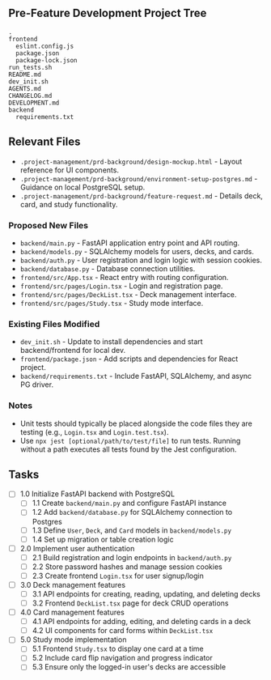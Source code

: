 ## Pre-Feature Development Project Tree
```
.
frontend
  eslint.config.js
  package.json
  package-lock.json
run_tests.sh
README.md
dev_init.sh
AGENTS.md
CHANGELOG.md
DEVELOPMENT.md
backend
  requirements.txt
```

## Relevant Files
- `.project-management/prd-background/design-mockup.html` - Layout reference for UI components.
- `.project-management/prd-background/environment-setup-postgres.md` - Guidance on local PostgreSQL setup.
- `.project-management/prd-background/feature-request.md` - Details deck, card, and study functionality.

### Proposed New Files
- `backend/main.py` - FastAPI application entry point and API routing.
- `backend/models.py` - SQLAlchemy models for users, decks, and cards.
- `backend/auth.py` - User registration and login logic with session cookies.
- `backend/database.py` - Database connection utilities.
- `frontend/src/App.tsx` - React entry with routing configuration.
- `frontend/src/pages/Login.tsx` - Login and registration page.
- `frontend/src/pages/DeckList.tsx` - Deck management interface.
- `frontend/src/pages/Study.tsx` - Study mode interface.

### Existing Files Modified
- `dev_init.sh` - Update to install dependencies and start backend/frontend for local dev.
- `frontend/package.json` - Add scripts and dependencies for React project.
- `backend/requirements.txt` - Include FastAPI, SQLAlchemy, and async PG driver.

### Notes
- Unit tests should typically be placed alongside the code files they are testing (e.g., `Login.tsx` and `Login.test.tsx`).
- Use `npx jest [optional/path/to/test/file]` to run tests. Running without a path executes all tests found by the Jest configuration.

## Tasks
- [ ] 1.0 Initialize FastAPI backend with PostgreSQL
  - [ ] 1.1 Create `backend/main.py` and configure FastAPI instance
  - [ ] 1.2 Add `backend/database.py` for SQLAlchemy connection to Postgres
  - [ ] 1.3 Define `User`, `Deck`, and `Card` models in `backend/models.py`
  - [ ] 1.4 Set up migration or table creation logic
- [ ] 2.0 Implement user authentication
  - [ ] 2.1 Build registration and login endpoints in `backend/auth.py`
  - [ ] 2.2 Store password hashes and manage session cookies
  - [ ] 2.3 Create frontend `Login.tsx` for user signup/login
- [ ] 3.0 Deck management features
  - [ ] 3.1 API endpoints for creating, reading, updating, and deleting decks
  - [ ] 3.2 Frontend `DeckList.tsx` page for deck CRUD operations
- [ ] 4.0 Card management features
  - [ ] 4.1 API endpoints for adding, editing, and deleting cards in a deck
  - [ ] 4.2 UI components for card forms within `DeckList.tsx`
- [ ] 5.0 Study mode implementation
  - [ ] 5.1 Frontend `Study.tsx` to display one card at a time
  - [ ] 5.2 Include card flip navigation and progress indicator
  - [ ] 5.3 Ensure only the logged-in user's decks are accessible
